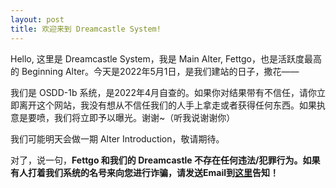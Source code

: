 ```yaml
---
layout: post
title: 欢迎来到 Dreamcastle System!
---
```


Hello, 这里是 Dreamcastle System，我是 Main Alter, Fettgo，也是活跃度最高的 Beginning Alter。今天是2022年5月1日，是我们建站的日子，撒花——

我们是 OSDD-1b 系统，是2022年4月自查的。如果你对结果带有不信任，请你立即离开这个网站，我没有想从不信任我们的人手上拿走或者获得任何东西。如果执意是要喷，我们将立即予以曝光。谢谢~（听我说谢谢你）

我们可能明天会做一期 Alter Introduction，敬请期待。

对了，说一句，**Fettgo 和我们的 Dreamcastle 不存在任何违法/犯罪行为。如果有人打着我们系统的名号来向您进行诈骗，请发送Email到[这里](mailto:fe2o3gen@dingtalk.com)告知！**
